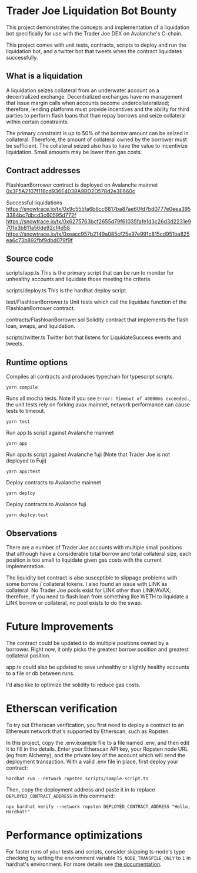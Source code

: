 # Trader Joe Liquidation Bot Bounty
This project demonstrates the concepts and implementation of a liquidation bot specifically for use with the Trader Joe DEX on Avalanche's C-chain.

This project comes with unit tests, contracts, scripts to deploy and run the liquidation bot, and a twitter bot that tweets when the contract liquidates successfully.

## What is a liquidation
A liquidation seizes collateral from an underwater account on a decentralized exchange. Decentralized exchanges have no management that issue margin calls when accounts become undercollateralized; therefore, lending platforms must provide incentives and the ability for third parties to perform flash loans that than repay borrows and seize collateral within certain constraints.

The primary constraint is up to 50% of the borrow amount can be seized in collateral. Therefore, the amount of collateral owned by the borrower must be sufficient. The collateral seized also has to have the value to incentivize liquidation. Small amounts may be lower than gas costs.

## Contract addresses
FlashloanBorrower contract is deployed on Avalanche mainnet [0x3F5A2107f116cd936E4038A9BD2D578d2e3E660c](https://snowtrace.io/address/0x3f5a2107f116cd936e4038a9bd2d578d2e3e660c)

Successful liquidations
https://snowtrace.io/tx/0x9c555fa6b6cc6817ba87ae60fd7bd0777e0eea3953384bc7dbcd3c60595d772f
https://snowtrace.io/tx/0x6275763bcf2655d79f61035fafe1d3c26d3d2231e9701e3b811a56de92cf4d58
https://snowtrace.io/tx/0xeacc957b2149a085cf25e97e991c815cd951ba825ea6c73b892fbf9dbd079f9f

## Source code
scripts/app.ts
This is the primary script that can be run to monitor for unhealthy accounts and liquidate those meeting the criteria.

scripts/deploy.ts
This is the hardhat deploy script.

test/FlashloanBorrower.ts
Unit tests which call the liquidate function of the FlashloanBorrower contract.

contracts/FlashloanBorrower.sol
Solidity contract that implements the flash loan, swaps, and liquidation.

scripts/twitter.ts
Twitter bot that listens for LiquidateSuccess events and tweets.

## Runtime options
Compiles all contracts and produces typechain for typescript scripts.
```shell
yarn compile
```

Runs all mocha tests. Note if you see ```Error: Timeout of 40000ms exceeded.```, the unit tests rely on 
forking avax mainnet, network performance can cause tests to timeout.
```shell
yarn test
```

Run app.ts script against Avalanche mainnet
```shell
yarn app
```

Run app.ts script against Avalanche fuji (Note that Trader Joe is not deployed to Fuji)
```shell
yarn app:test
```

Deploy contracts to Avalanche mainnet
```shell
yarn deploy
```

Deploy contracts to Avalance fuji
```shell
yarn deploy:test
```

## Observations
There are a number of Trader Joe accounts with multiple small positions that although have a considerable total borrow and total collateral size, each position is too small to liquidate given gas costs with the current implementation.

The liquidity bot contract is also susceptible to slippage problems with some borrow / collateral tokens. I also found an issue with LINK as collateral. No Trader Joe pools exist for LINK other than LINK/AVAX; therefore, if you need to flash loan from something like WETH to liquidate a LINK borrow or collateral, no pool exists to do the swap.

# Future Improvements
The contract could be updated to do multiple positions owned by a borrower. Right now, it only picks the greatest borrow position and greatest collateral position. 

app.ts could also be updated to save unhealthy or slightly healthy accounts to a file or db between runs.

I'd also like to optimize the solidity to reduce gas costs. 

# Etherscan verification

To try out Etherscan verification, you first need to deploy a contract to an Ethereum network that's supported by Etherscan, such as Ropsten.

In this project, copy the .env.example file to a file named .env, and then edit it to fill in the details. Enter your Etherscan API key, your Ropsten node URL (eg from Alchemy), and the private key of the account which will send the deployment transaction. With a valid .env file in place, first deploy your contract:

```shell
hardhat run --network ropsten scripts/sample-script.ts
```

Then, copy the deployment address and paste it in to replace `DEPLOYED_CONTRACT_ADDRESS` in this command:

```shell
npx hardhat verify --network ropsten DEPLOYED_CONTRACT_ADDRESS "Hello, Hardhat!"
```

# Performance optimizations

For faster runs of your tests and scripts, consider skipping ts-node's type checking by setting the environment variable `TS_NODE_TRANSPILE_ONLY` to `1` in hardhat's environment. For more details see [the documentation](https://hardhat.org/guides/typescript.html#performance-optimizations).
